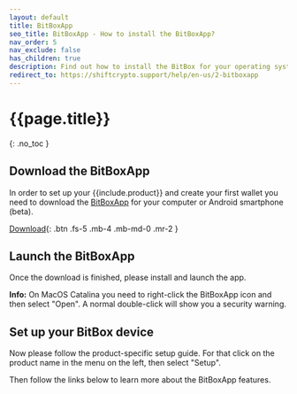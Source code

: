 ```yaml
---
layout: default
title: BitBoxApp
seo_title: BitBoxApp - How to install the BitBoxApp?
nav_order: 5
nav_exclude: false
has_children: true
description: Find out how to install the BitBox for your operating system.
redirect_to: https://shiftcrypto.support/help/en-us/2-bitboxapp
---
```


# {{page.title}}
{: .no_toc }

## Download the BitBoxApp
In order to set up your {{include.product}} and create your first wallet you need to download the [BitBoxApp](https://shiftcrypto.ch/app/) for your computer or Android smartphone (beta).


[Download](https://shiftcrypto.ch/start/){: .btn .fs-5 .mb-4 .mb-md-0 .mr-2 }

## Launch the BitBoxApp

Once the download is finished, please install and launch the app.

**Info:** On MacOS Catalina you need to right-click the BitBoxApp icon and then select "Open". A normal double-click will show you a security warning.

## Set up your BitBox device
Now please follow the product-specific setup guide. For that click on the product name in the menu on the left, then select "Setup".

Then follow the links below to learn more about the BitBoxApp features.

